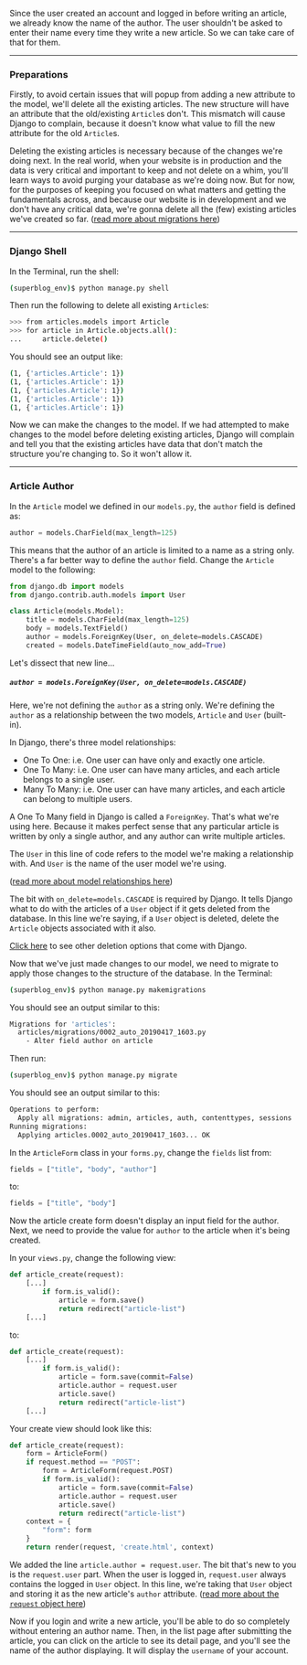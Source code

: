 Since the user created an account and logged in before writing an article, we already know the name of the author. The user shouldn't be asked to enter their name every time they write a new article. So we can take care of that for them.

---

### Preparations

Firstly, to avoid certain issues that will popup from adding a new attribute to the model, we'll delete all the existing articles. The new structure will have an attribute that the old/existing `Article`s don't. This mismatch will cause Django to complain, because it doesn't know what value to fill the new attribute for the old `Article`s.

Deleting the existing articles is necessary because of the changes we're doing next. In the real world, when your website is in production and the data is very critical and important to keep and not delete on a whim, you'll learn ways to avoid purging your database as we're doing now. But for now, for the purposes of keeping you focused on what matters and getting the fundamentals across, and because our website is in development and we don't have any critical data, we're gonna delete all the (few) existing articles we've created so far. ([read more about migrations here](https://docs.djangoproject.com/en/2.2/topics/migrations/#more-advanced-migrations))

---

### Django Shell

In the Terminal, run the shell:

```bash
(superblog_env)$ python manage.py shell
```

Then run the following to delete all existing `Article`s:

```bash
>>> from articles.models import Article
>>> for article in Article.objects.all():
...     article.delete()
```

You should see an output like:

```bash
(1, {'articles.Article': 1})
(1, {'articles.Article': 1})
(1, {'articles.Article': 1})
(1, {'articles.Article': 1})
(1, {'articles.Article': 1})
```

Now we can make the changes to the model. If we had attempted to make changes to the model before deleting existing articles, Django will complain and tell you that the existing articles have data that don't match the structure you're changing to. So it won't allow it.

---

### Article Author

In the `Article` model we defined in our `models.py`, the `author` field is defined as:

```python
author = models.CharField(max_length=125)
```

This means that the author of an article is limited to a name as a string only. There's a far better way to define the `author` field. Change the `Article` model to the following:

```python
from django.db import models
from django.contrib.auth.models import User

class Article(models.Model):
    title = models.CharField(max_length=125)
    body = models.TextField()
    author = models.ForeignKey(User, on_delete=models.CASCADE)
    created = models.DateTimeField(auto_now_add=True)
```

Let's dissect that new line...

##### `author = models.ForeignKey(User, on_delete=models.CASCADE)`

Here, we're not defining the `author` as a string only. We're defining the `author` as a relationship between the two models, `Article` and `User` (built-in).

In Django, there's three model relationships:

- One To One: i.e. One user can have only and exactly one article.
- One To Many: i.e. One user can have many articles, and each article belongs to a single user.
- Many To Many: i.e. One user can have many articles, and each article can belong to multiple users.

A One To Many field in Django is called a `ForeignKey`. That's what we're using here. Because it makes perfect sense that any particular article is written by only a single author, and any author can write multiple articles.

The `User` in this line of code refers to the model we're making a relationship with. And `User` is the name of the user model we're using.

([read more about model relationships here](https://docs.djangoproject.com/en/2.2/topics/db/models/#relationships))

The bit with `on_delete=models.CASCADE` is required by Django. It tells Django what to do with the articles of a `User` object if it gets deleted from the database. In this line we're saying, if a `User` object is deleted, delete the `Article` objects associated with it also.

[Click here](https://docs.djangoproject.com/en/2.1/ref/models/fields/#django.db.models.ForeignKey.on_delete) to see other deletion options that come with Django.

Now that we've just made changes to our model, we need to migrate to apply those changes to the structure of the database. In the Terminal:

```bash
(superblog_env)$ python manage.py makemigrations
```

You should see an output similar to this:

```bash
Migrations for 'articles':
  articles/migrations/0002_auto_20190417_1603.py
    - Alter field author on article
```

Then run:

```bash
(superblog_env)$ python manage.py migrate
```

You should see an output similar to this:

```bash
Operations to perform:
  Apply all migrations: admin, articles, auth, contenttypes, sessions
Running migrations:
  Applying articles.0002_auto_20190417_1603... OK
```

In the `ArticleForm` class in your `forms.py`, change the `fields` list from:

```python
fields = ["title", "body", "author"]
```

to:

```python
fields = ["title", "body"]
```

Now the article create form doesn't display an input field for the author. Next, we need to provide the value for `author` to the article when it's being created.

In your `views.py`, change the following view:

```python
def article_create(request):
    [...]
        if form.is_valid():
            article = form.save()
            return redirect("article-list")
    [...]
```

to:

```python
def article_create(request):
    [...]
        if form.is_valid():
            article = form.save(commit=False)
            article.author = request.user
            article.save()
            return redirect("article-list")
    [...]
```

Your create view should look like this:

```python
def article_create(request):
    form = ArticleForm()
    if request.method == "POST":
        form = ArticleForm(request.POST)
        if form.is_valid():
            article = form.save(commit=False)
            article.author = request.user
            article.save()
            return redirect("article-list")
    context = {
        "form": form
    }
    return render(request, 'create.html', context)
```

We added the line `article.author = request.user`. The bit that's new to you is the `request.user` part. When the user is logged in, `request.user` always contains the logged in `User` object. In this line, we're taking that `User` object and storing it as the new article's `author` attribute. ([read more about the `request` object here](https://docs.djangoproject.com/en/2.2/ref/request-response/))

Now if you login and write a new article, you'll be able to do so completely without entering an author name. Then, in the list page after submitting the article, you can click on the article to see its detail page, and you'll see the name of the author displaying. It will display the `username` of your account.
